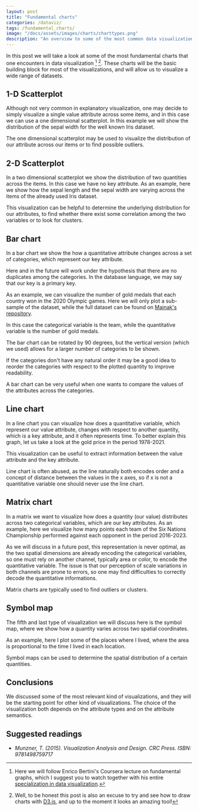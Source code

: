 ```yaml
---
layout: post
title: "Fundamental charts"
categories: /dataviz/
tags: /fundamental_charts/
image: "/docs/assets/images/charts/charttypes.png"
description: "An overview to some of the most common data visualizations"
---
```




In this post we will take a look at some of the most fundamental charts
that one encounters in data visualization [^1] [^2].
These charts will be the basic building block for most of the visualizations, and will allow us to visualize
a wide range of datasets.

<!-- Load d3.js -->
<script src="https://d3js.org/d3.v5.js"></script>

[^1]: Here we will follow Enrico Bertini's Coursera lecture on fundamental graphs, which I suggest you to watch together with his entire [specialization in data visualization](https://www.coursera.org/specializations/information-visualization).

[^2]: Well, to be honest this post is also an excuse to try and see how to draw charts with [D3.js](https://d3js.org/), and up to the moment it looks an amazing tool!

## 1-D Scatterplot

Although not very common in explanatory visualization, one may decide to simply visualize
a single value attribute across some items, and in this case we 
can use a one dimensional scatterplot.
In this example we will show the distribution of the sepal width for the well known Iris dataset.

<div id="my_scatterplot1d"> </div>

<script src="/docs//assets/javascript/fundamental_charts/scatterplot1d.js"> </script>

The one dimensional scatterplot may be used to visualize the distribution of our attribute
across our items or to find possible outliers.

## 2-D Scatterplot

In a two dimensional scatterplot we show the distribution of two
quantities across the items.
In this case we have no key attribute.
As an example, here we show how the sepal length and the sepal width are
varying across the items of the already used Iris dataset.

<div id="my_scatterplot"> </div>

<script src="/docs//assets/javascript/fundamental_charts/scatterplot.js"> </script>

This visualization can be helpful to determine the underlying distribution
for our attributes, to find whether there exist some correlation among the two
variables or to look for clusters.

## Bar chart

In a bar chart we show
the how a quantitative attribute changes across a set of categories,
which represent our key attribute.

Here and in the future will work under the hypothesis that there are no duplicates among the categories.
In the database language, we may say that our key is a primary key.

As an example, we can visualize the number of gold medals
that each country won in the 2020 Olympic games.
Here we will only plot a sub-sample of the dataset, while the full dataset
can be found on [Mainak's repository](https://github.com/MainakRepositor/Datasets/blob/master/Tokyo-Olympics/Medals.csv).



<!-- Create a div where the graph will take place -->
<div id="barchart"> </div>

<script src="/docs//assets/javascript/fundamental_charts/barchart.js"> </script>

In this case the categorical variable is the team, while the quantitative variable
is the number of gold medals.

The bar chart can be rotated by 90 degrees, but the vertical version (which we used)
allows for a larger number of categories to be shown.

If the categories don't have any natural order it may be a good idea to
reorder the categories with respect to the plotted quantity to improve readability.

A bar chart can be very useful when one wants to compare the values of
the attributes across the categories.

## Line chart

In a line chart you can visualize how does a quantitative variable,
which represent our value attribute, changes with
respect to another quantity, which is a key attribute, and it often represents time.
To better explain this graph, let us take a look at the gold
price in the period 1978-2021.


<div id="linechart"> </div>
<script src="/docs//assets/javascript/fundamental_charts/linechart.js"> </script>

This visualization can be useful to extract information between the
value attribute and the key attribute.

Line chart is often abused, as the line naturally both encodes order
and a concept of distance between the values in
the x axes, so if x is not a quantitative variable one should
never use the line chart.



## Matrix chart

In a matrix we want to visualize how does a quantity (our value)
distributes across two categorical variables, which are our key attributes.
As an example, here we visualize how many points each team of the Six Nations Championship
performed against each opponent in the period 2016-2023.

<div id="my_matrix_chart"> </div>

<script src="/docs//assets/javascript/fundamental_charts/matrix.js"> </script>

As we will discuss in a future post, this representation is never optimal,
as the two spatial dimensions are already encoding the categorical
variables, so one must rely on another channel, typically area or color,
to encode the quantitative variable. 
The issue is that our perception of scale variations in both channels
are prone to errors, so one may find difficulties to correctly
decode the quantitative informations.

Matrix charts are typically used to find outliers or clusters.

## Symbol map
The fifth and last type of visualization we will discuss here is the
symbol map, where we show how a quantity varies across two spatial
coordinates.

As an example, here I plot some of the places where I lived, where the area is proportional to the
time I lived in each location.

<script src="https://d3js.org/d3-geo-projection.v2.min.js"></script>

<div id="my_symbol_chart"></div>

<script src="/docs/assets/javascript/fundamental_charts/symbol.js"> </script>

Symbol maps can be used to determine the spatial distribution of a certain quantities.

## Conclusions

We discussed some of the most relevant kind of visualizations, and they will be the starting point
for other kind of visualizations.
The choice of the visualization both depends on the attribute types and on the attribute semantics.

## Suggested readings

- <cite> Munzner, T. (2015). Visualization Analysis and Design. CRC Press. ISBN: 9781498759717 </cite>
